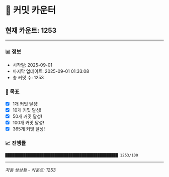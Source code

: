 # 🔢 커밋 카운터

## 현재 카운트: 1253

---

### 📊 정보
- 시작일: 2025-09-01
- 마지막 업데이트: 2025-09-01 01:33:08
- 총 커밋 수: 1253

### 🎯 목표
- [x] 1개 커밋 달성!
- [x] 10개 커밋 달성!
- [x] 50개 커밋 달성!
- [x] 100개 커밋 달성!
- [x] 365개 커밋 달성!

### 📈 진행률
```
██████████████████████████████████████████████████ 1253/100
```

---
*자동 생성됨 - 카운트: 1253*
